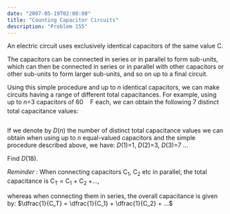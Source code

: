 ```yaml
---
date: "2007-05-19T02:00:00"
title: "Counting Capacitor Circuits"
description: "Problem 155"
---
```


<p>An electric circuit uses exclusively identical capacitors of the same value C.

The capacitors can be connected in series or in parallel to form sub-units, which can then be connected in series or in parallel with other capacitors or other sub-units to form larger sub-units, and so on up to a final circuit.</p>
<p>Using this simple procedure and up to <var>n</var> identical capacitors, we can make circuits having a range of different total capacitances. For example, using up to <var>n</var>=3 capacitors of 60 <img alt="" height="21" src="/images/p155_capsmu.gif" style="vertical-align:middle;" width="12"/>F each, we can obtain the following 7 distinct total capacitance values: </p>
<div style="text-align:center;"><img alt="" class="dark_img" src="/images/p155_capacitors1.gif"/></div>
<p>If we denote by <var>D</var>(<var>n</var>) the number of distinct total capacitance values we can obtain when using up to <var>n</var> equal-valued capacitors and the simple procedure described above, we have: <var>D</var>(1)=1, <var>D</var>(2)=3, <var>D</var>(3)=7 ...</p>
<p>Find <var>D</var>(18).</p>
<p><i>Reminder :</i> When connecting capacitors C<sub>1</sub>, C<sub>2</sub> etc in parallel, the total capacitance is C<sub>T</sub> = C<sub>1</sub> + C<sub>2</sub> +...,

whereas when connecting them in series, the overall capacitance is given by: $\dfrac{1}{C_T} = \dfrac{1}{C_1} + \dfrac{1}{C_2} + ...$</p>

